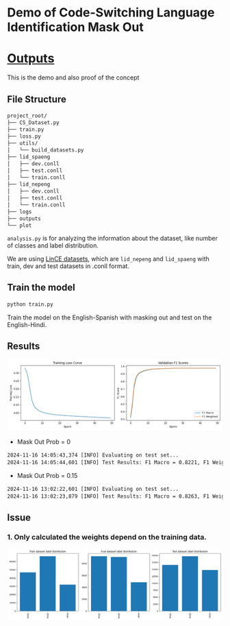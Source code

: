 # Demo of Code-Switching Language Identification Mask Out

# [Outputs](https://drive.google.com/file/d/1qPCmsRjCW8hDfxfMY-CG04E7s-oXGCqL/view?usp=sharing)

This is the demo and also proof of the concept

## File Structure

```
project_root/
├── CS_Dataset.py
├── train.py
├── loss.py
├── utils/
│   └── build_datasets.py
├── lid_spaeng
│   ├── dev.conll
│   ├── test.conll
│   └── train.conll
├── lid_nepeng
│   ├── dev.conll
│   ├── test.conll
│   └── train.conll
├── logs
├── outputs
└── plot
```

`analysis.py` is for analyzing the information about the dataset, like number of classes and label distribution.

We are using [LinCE datasets](https://ritual.uh.edu/lince/datasets), which are `lid_nepeng` and  `lid_spaeng` with train, dev and test datasets in .conll format.

## Train the model

```bash
python train.py
```

Train the model on the English-Spanish with masking out and test on the English-Hindi.

## Results
![Loss](plots/training_curves.png)

- Mask Out Prob = 0

```txt
2024-11-16 14:05:43,374 [INFO] Evaluating on test set...
2024-11-16 14:05:44,601 [INFO] Test Results: F1 Macro = 0.8221, F1 Weighted = 0.8149
```

- Mask Out Prob = 0.15

```txt
2024-11-16 13:02:22,601 [INFO] Evaluating on test set...
2024-11-16 13:02:23,879 [INFO] Test Results: F1 Macro = 0.8263, F1 Weighted = 0.8203
```

## Issue

### 1. Only calculated the weights depend on the training data.
![label_distribution](plots/label_distribution.png)

### 



